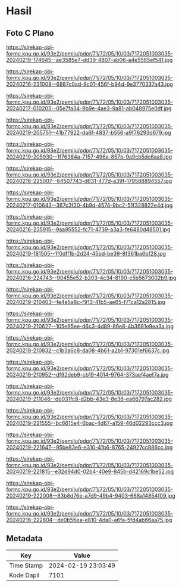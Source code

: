 # Hasil

## Foto C Plano

https://sirekap-obj-formc.kpu.go.id/93e2/pemilu/pdpr/71/72/05/10/03/7172051003035-20240219-174645--ae3585e7-dd39-4807-ab06-a4e5585ef541.jpg

https://sirekap-obj-formc.kpu.go.id/93e2/pemilu/pdpr/71/72/05/10/03/7172051003035-20240216-231008--6887c0ad-9c01-456f-b94d-9e3770337a43.jpg

https://sirekap-obj-formc.kpu.go.id/93e2/pemilu/pdpr/71/72/05/10/03/7172051003035-20240217-010205--05e7fa34-9b9e-4ae3-9a81-ab048975e0df.jpg

https://sirekap-obj-formc.kpu.go.id/93e2/pemilu/pdpr/71/72/05/10/03/7172051003035-20240219-205751--41b77922-da6f-4837-b556-a9f76293d679.jpg

https://sirekap-obj-formc.kpu.go.id/93e2/pemilu/pdpr/71/72/05/10/03/7172051003035-20240219-205930--1f76384a-7157-496a-857b-9a9cb5dc6aa8.jpg

https://sirekap-obj-formc.kpu.go.id/93e2/pemilu/pdpr/71/72/05/10/03/7172051003035-20240216-225007--64507743-d631-477d-a39f-179588894557.jpg

https://sirekap-obj-formc.kpu.go.id/93e2/pemilu/pdpr/71/72/05/10/03/7172051003035-20240217-010643--367c3f20-4b9d-4574-9bc2-51f328822e4d.jpg

https://sirekap-obj-formc.kpu.go.id/93e2/pemilu/pdpr/71/72/05/10/03/7172051003035-20240216-235915--9aa95552-fc71-4739-a3a3-fe6480d48501.jpg

https://sirekap-obj-formc.kpu.go.id/93e2/pemilu/pdpr/71/72/05/10/03/7172051003035-20240219-181505--1f0dff1b-2d24-45bd-be39-8f361ba6bf28.jpg

https://sirekap-obj-formc.kpu.go.id/93e2/pemilu/pdpr/71/72/05/10/03/7172051003035-20240216-224743--90455e52-b203-4c34-8190-c5b5673002b9.jpg

https://sirekap-obj-formc.kpu.go.id/93e2/pemilu/pdpr/71/72/05/10/03/7172051003035-20240219-210403--fe4e5a8c-f913-41b5-ae65-f71ca12a2815.jpg

https://sirekap-obj-formc.kpu.go.id/93e2/pemilu/pdpr/71/72/05/10/03/7172051003035-20240219-210627--105e95ee-d6c3-4d89-86e8-4b3681e9ea3a.jpg

https://sirekap-obj-formc.kpu.go.id/93e2/pemilu/pdpr/71/72/05/10/03/7172051003035-20240219-210832--c1b3a6c8-da08-4b61-a2b1-97301ef6637c.jpg

https://sirekap-obj-formc.kpu.go.id/93e2/pemilu/pdpr/71/72/05/10/03/7172051003035-20240219-210952--df92deb9-cb19-4014-9764-373aef4aef7a.jpg

https://sirekap-obj-formc.kpu.go.id/93e2/pemilu/pdpr/71/72/05/10/03/7172051003035-20240219-211046--dd031fc8-d2bb-43e3-8e36-ea66797ac282.jpg

https://sirekap-obj-formc.kpu.go.id/93e2/pemilu/pdpr/71/72/05/10/03/7172051003035-20240219-221555--bc6615e4-6bac-4d67-a159-46d02293ccc3.jpg

https://sirekap-obj-formc.kpu.go.id/93e2/pemilu/pdpr/71/72/05/10/03/7172051003035-20240219-221647--95be83e6-e310-41b6-8765-24927cc886cc.jpg

https://sirekap-obj-formc.kpu.go.id/93e2/pemilu/pdpr/71/72/05/10/03/7172051003035-20240219-221815--e32d94d0-02b4-40e9-845b-d42169c1be52.jpg

https://sirekap-obj-formc.kpu.go.id/93e2/pemilu/pdpr/71/72/05/10/03/7172051003035-20240219-222008--83b8d76e-a7d9-49b4-9403-668a14854f09.jpg

https://sirekap-obj-formc.kpu.go.id/93e2/pemilu/pdpr/71/72/05/10/03/7172051003035-20240216-222804--de0b56ea-e810-4da0-a6fa-5fd4ab66aa75.jpg


## Metadata

| Key        | Value               |
| ---------- | ------------------- |
| Time Stamp | 2024-02-19 23:03:49 |
| Kode Dapil | 7101                |



